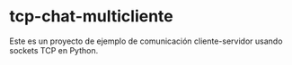 # tcp-chat-multicliente
Este es un proyecto de ejemplo de comunicación cliente-servidor usando sockets TCP en Python.
